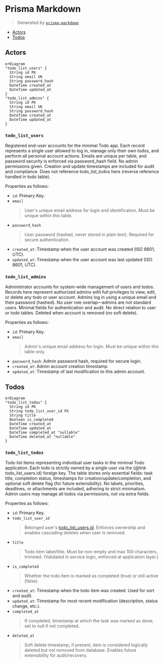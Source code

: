 # Prisma Markdown

> Generated by [`prisma-markdown`](https://github.com/samchon/prisma-markdown)

- [Actors](#actors)
- [Todos](#todos)

## Actors

```mermaid
erDiagram
"todo_list_users" {
  String id PK
  String email UK
  String password_hash
  DateTime created_at
  DateTime updated_at
}
"todo_list_admins" {
  String id PK
  String email UK
  String password_hash
  DateTime created_at
  DateTime updated_at
}
```

### `todo_list_users`

Registered end-user accounts for the minimal Todo app. Each record
represents a single user allowed to log in, manage only their own todos,
and perform all personal account actions. Emails are unique per table,
and password security is enforced via password_hash field. No admin
permissions given. Creation and update timestamps are included for audit
and compliance. Does not reference todo_list_todos here (reverse
reference handled in todo table).

Properties as follows:

- `id`: Primary Key.
- `email`
  > User's unique email address for login and identification. Must be unique
  > within this table.
- `password_hash`
  > User password (hashed, never stored in plain text). Required for secure
  > authentication.
- `created_at`: Timestamp when the user account was created (ISO 8601, UTC).
- `updated_at`: Timestamp when the user account was last updated (ISO 8601, UTC).

### `todo_list_admins`

Administrator accounts for system-wide management of users and todos.
Records here represent authorized admins with full privileges to view,
edit, or delete any todo or user account. Admins log in using a unique
email and their password (hashed). No user role overlap—admins are not
standard users. Minimal fields for authentication and audit. No direct
relation to user or todo tables. Deleted when account is removed (no soft
delete).

Properties as follows:

- `id`: Primary Key.
- `email`
  > Admin's unique email address for login. Must be unique within this table
  > only.
- `password_hash`: Admin password hash, required for secure login.
- `created_at`: Admin account creation timestamp.
- `updated_at`: Timestamp of last modification to this admin account.

## Todos

```mermaid
erDiagram
"todo_list_todos" {
  String id PK
  String todo_list_user_id FK
  String title
  Boolean is_completed
  DateTime created_at
  DateTime updated_at
  DateTime completed_at "nullable"
  DateTime deleted_at "nullable"
}
```

### `todo_list_todos`

Todo list items representing individual user tasks in the minimal Todo
application. Each todo is strictly owned by a single user via the {@link
todo_list_users.id} foreign key. The table stores only essential fields:
task title, completion status, timestamps for creation/update/completion,
and optional soft delete flag (for future extensibility). No labels,
priorities, deadlines, or attachments are included, adhering to strict
minimalism. Admin users may manage all todos via permissions, not via
extra fields.

Properties as follows:

- `id`: Primary Key.
- `todo_list_user_id`
  > Belonged user's [todo_list_users.id](#todo_list_users). Enforces ownership and
  > enables cascading deletes when user is removed.
- `title`
  > Todo item label/title. Must be non-empty and max 100 characters, trimmed.
  > (Validated in service logic, enforced at application layer.)
- `is_completed`
  > Whether the todo item is marked as completed (true) or still active
  > (false).
- `created_at`: Timestamp when the todo item was created. Used for sort and audit.
- `updated_at`: Timestamp for most recent modification (description, status change, etc.).
- `completed_at`
  > If completed, timestamp at which the task was marked as done; set to null
  > if not completed.
- `deleted_at`
  > Soft delete timestamp; if present, item is considered logically deleted
  > but not removed from database. Enables future extensibility for
  > audit/recovery.
